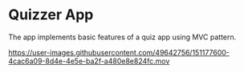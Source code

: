 #  Quizzer App

The app implements basic features of a quiz app using MVC pattern.



https://user-images.githubusercontent.com/49642756/151177600-4cac6a09-8d4e-4e5e-ba2f-a480e8e824fc.mov




